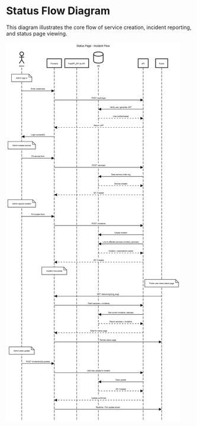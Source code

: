 # Status Flow Diagram

This diagram illustrates the core flow of service creation, incident reporting, and status page viewing.

![Status Flow](./system-sequence.png)
